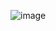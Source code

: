 ![image](https://github.com/Hugohsk99/Quarto-Elevator-Pitch/assets/68088380/417d4467-b50b-42b3-bb30-94237fc3c889)
